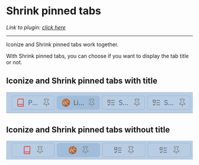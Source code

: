 # Shrink pinned tabs

_Link to plugin: [click here](https://github.com/nicosomb/obsidian-shrink-pinned-tabs)_

---

Iconize and Shrink pinned tabs work together. 

With Shrink pinned tabs, you can choose if you want to display the tab title or not. 

## Iconize and Shrink pinned tabs with title 

![Shrinked pinned tabs with Iconize and title](../assets/shrink-plugin-title.png)

## Iconize and Shrink pinned tabs without title 

![Shrinked pinned tabs with Iconize but without title](../assets/shrink-plugin-without-title.png)
